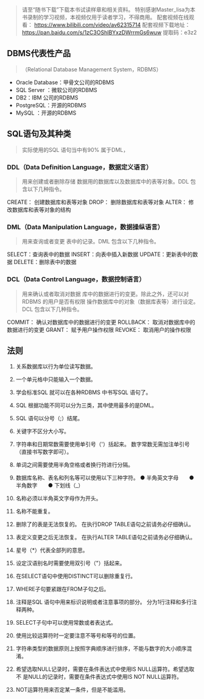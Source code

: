 > 请至“随书下载”下载本书试读样章和相关资料。
> 特别感谢Master_lisa为本书录制的学习视频，本视频仅用于读者学习，不得商用。
> 配套视频在线观看：
> https://www.bilibili.com/video/av62315714
> 配套视频下载地址：
> https://pan.baidu.com/s/1zC3OShIBYxzDWrrmGs6wuw 
> 提取码：e3z2



## DBMS代表性产品

> （Relational Database Management System，RDBMS）

- Oracle Database：甲骨文公司的RDBMS
- SQL Server ：微软公司的RDBMS
- DB2：IBM 公司的RDBMS
- PostgreSQL：开源的RDBMS
- MySQL ：开源的RDBMS



## SQL语句及其种类

> 实际使用的SQL 语句当中有90% 属于DML，

### DDL（Data Definition Language，数据定义语言）

> 用来创建或者删除存储
> 数据用的数据库以及数据库中的表等对象。DDL 包含以下几种指令。

CREATE： 创建数据库和表等对象
DROP： 删除数据库和表等对象
ALTER： 修改数据库和表等对象的结构



### DML（Data Manipulation Language，数据操纵语言）

> 用来查询或者变更
> 表中的记录。DML 包含以下几种指令。

SELECT：查询表中的数据
INSERT：向表中插入新数据
UPDATE：更新表中的数据
DELETE：删除表中的数据



### DCL（Data Control Language，数据控制语言）

> 用来确认或者取消对数据
> 库中的数据进行的变更。除此之外，还可以对RDBMS 的用户是否有权限
> 操作数据库中的对象（数据库表等）进行设定。DCL 包含以下几种指令。



COMMIT： 确认对数据库中的数据进行的变更
ROLLBACK： 取消对数据库中的数据进行的变更
GRANT： 赋予用户操作权限
REVOKE： 取消用户的操作权限





## 法则



1. 关系数据库以行为单位读写数据。
2. 一个单元格中只能输入一个数据。
3. 学会标准SQL 就可以在各种RDBMS 中书写SQL 语句了。
4. SQL 根据功能不同可以分为三类，其中使用最多的是DML。
5. SQL 语句以分号（;）结尾。
6. 关键字不区分大小写。
7. 字符串和日期常数需要使用单引号（'）括起来。
   数字常数无需加注单引号（直接书写数字即可）。
8. 单词之间需要使用半角空格或者换行符进行分隔。
9. 数据库名称、表名和列名等可以使用以下三种字符。
   ● 半角英文字母　　● 半角数字　　● 下划线（_）
10. 名称必须以半角英文字母作为开头。
11. 名称不能重复。
12. 删除了的表是无法恢复的。
    在执行DROP TABLE语句之前请务必仔细确认。
13. 表定义变更之后无法恢复。
    在执行ALTER TABLE语句之前请务必仔细确认。



1. 星号（*）代表全部列的意思。
2. 设定汉语别名时需要使用双引号（"）括起来。
3. 在SELECT语句中使用DISTINCT可以删除重复行。
4. WHERE子句要紧跟在FROM子句之后。
5. 注释是SQL 语句中用来标识说明或者注意事项的部分。
   分为1行注释和多行注释两种。
6. SELECT子句中可以使用常数或者表达式。
7. 使用比较运算符时一定要注意不等号和等号的位置。
8. 字符串类型的数据原则上按照字典顺序进行排序，不能与数字的大小顺序混淆。
9. 希望选取NULL记录时，需要在条件表达式中使用IS NULL运算符。希望选取不
   是NULL的记录时，需要在条件表达式中使用IS NOT NULL运算符。
10. NOT运算符用来否定某一条件，但是不能滥用。

